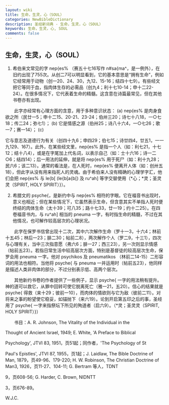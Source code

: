 ```yaml
---
layout: wiki
title: 生命，生灵，心（SOUL）
categories: NewBibleDictionary
description: 圣经新词典 - 生命，生灵，心（SOUL）
keywords: 生命，生灵，心, SOUL
comments: false
---
```


## 生命，生灵，心（SOUL）

1. 希伯来文常见的字 nep{es% （赛五十七16写作 n#sa{ma^，是一例外），在旧约出现了755次。从创二7可以明显看到，它的基本意思是“拥有生命”，例如它经常用于动物（创一20、24、30，九12、15-16；结四十七9）。有些经文把它等同于血，指肉体生存的必需品（创九4；利十七10-14；申十二22-24）。在很多情况下，它代表着生命的精髓。这含意在诗篇最常见，但在其他书卷亦有出现。

　　此字亦经常有心理方面的含意，用于多种意识状态： (a) nep{es% 是肉身食欲之所（民廿一5；申十二15、20-21、23-24；伯卅三20；诗七十八18，一○七18；传二24；弥七1）； (b) 它是情感之源（伯卅25；诗八十六4，一○七26；歌一7；赛一14）； (c)

它与意志及道德行为有关（创四十九6；申四29；伯七15；诗廿四4，廿五1，一一九129、167）。此外，在某些经文里，nep{es% 是指一个人（如：利七21，十七12；结十八4），或是在字尾加上代名词，以表示自己（如：士十六16；诗一二○6；结四14）；后一用法的延伸，就是将 nep{es% 用于死尸（如：利十九28；民六6；该二13）。通常的看法是，在人死时，nep{es% 便离开人体（如：创卅五18），但此字从没有用来指死人的灵魂。由于希伯来人没有精确的心理学字汇，他们会把 nep{es% 与 le{b[ (le{b[a{b[) 及 ru^ah] 等字交替使用（*心；*灵；圣灵灵（SPIRIT, HOLY SPIRIT）}）。

2. 希腊文的 psyche{，是新约中与 nep{es% 相符的字眼。它在福音书出现时，意义也相近；但在某些情况下，它虽然表示生命，但含意其实不单指人死时便终结的肉体生命（太十39；可八35；路十七33，廿一19；约十二25）。在四卷福音书内，与 ru^ah] 相当的 pneuma 一字，有时指生命的精髓，不过在其他情况，也可解作较高层次的心理状况。

　　此字在保罗书信曾出现十二次，其中六次解作生命（罗十一3，十六4；林前十五45；林后一23；腓二30；帖前二8），两次解作个人（罗二9，十三1），四次与心理有关，当中三次指意愿（弗六6；腓一27；西三23），另一次则显示情感（帖前五23）。若指日常生活中较高层次方面，特别是基督徒的较高层次生命，保罗会用 pneuma 一字。他对 psychikos 及 pneumatikos （林前二14-15）二形容词的用法也相符。当他将 psyche{ 与 pneuma 一并运用时（帖前五23），他同样是描述人类非肉体的部分，不过分别表示低、高两个层次。

　　其他新约书卷的作者提供了一些例子，显示 psyche{ 一字的用法稍有提升。神的道可以救它，从罪中回转可使它脱离死亡（雅一21，五20）。信心的结果就是 psyche{ 得救（来十29；彼前一10），而肉体的情欲则与它为敌（彼前二11）。对将来之事的盼望使它稳妥，如锚抛下（来六19）。论到开启第五印之后的事，圣经用了 psyche{ 一字来指祭坛下所见的殉道者（启六9）。（*灵；圣灵灵（SPIRIT, HOLY SPIRIT）}）

　　书目：A. R. Johnson, The Vitality of the Individual in the

Thought of Ancient Israel, 1949; E. White, 'A Preface to Biblical

Psychology', JTVI 83, 1951，页51起；同作者，'The Psychology of St

Paul's Epistles', JTVI 87, 1955，页1起；J. Laidlaw, The Bible Doctrine of Man, 1879，页49-96、179-220; H. W. Robinson, The Christian Doctrine of Man3, 1926，页11-27、104-11; G. Bertram 等人，TDNT

9，页608-56; G. Harder, C. Brown, NIDNTT

3，页676-89。

W.J.C.








